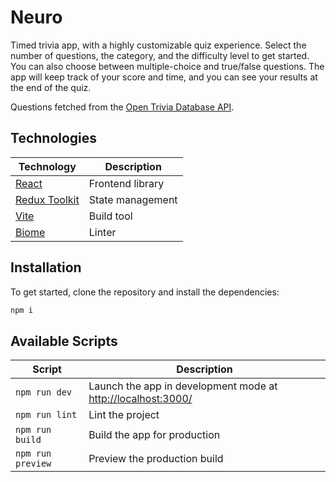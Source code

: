# Neuro

Timed trivia app, with a highly customizable quiz experience. Select the number of questions, the category, and the difficulty level to get started. You can also choose between multiple-choice and true/false questions. The app will keep track of your score and time, and you can see your results at the end of the quiz.

Questions fetched from the [Open Trivia Database API](https://opentdb.com/).

## Technologies

| Technology                                     | Description      |
| ---------------------------------------------- | ---------------- |
| [React](https://reactjs.org/)                  | Frontend library |
| [Redux Toolkit](https://redux-toolkit.js.org/) | State management |
| [Vite](https://vitejs.dev/)                    | Build tool       |
| [Biome](https://biomejs.dev/)                  | Linter           |

## Installation

To get started, clone the repository and install the dependencies:

```bash
npm i
```

## Available Scripts

| Script            | Description                                                    |
| ----------------- | -------------------------------------------------------------- |
| `npm run dev`     | Launch the app in development mode at <http://localhost:3000/> |
| `npm run lint`    | Lint the project                                               |
| `npm run build`   | Build the app for production                                   |
| `npm run preview` | Preview the production build                                   |
